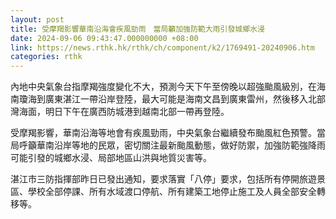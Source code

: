 ```yaml
---
layout: post
title: 受摩羯影響華南沿海會疾風勁雨　當局籲加強防範大雨引發城鄉水浸
date: 2024-09-06 09:43:47.000000000 +08:00
link: https://news.rthk.hk/rthk/ch/component/k2/1769491-20240906.htm
categories: rthk
---
```


內地中央氣象台指摩羯強度變化不大，預測今天下午至傍晚以超強颱風級別，在海南瓊海到廣東湛江一帶沿岸登陸，最大可能是海南文昌到廣東雷州，然後移入北部灣海面，明日下午在廣西防城港到越南北部一帶再登陸。

受摩羯影響，華南沿海等地會有疾風勁雨，中央氣象台繼續發布颱風紅色預警。當局呼籲華南沿岸等地的民眾，密切關注最新颱風動態，做好防禦，加強防範強降雨可能引發的城鄉水浸、局部地區山洪與地質災害等。

湛江市三防指揮部昨日已發出通知，要求落實「八停」要求，包括所有停開旅遊景區、學校全部停課、所有水域渡口停航、所有建築工地停止施工及人員全部安全轉移等。
